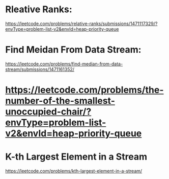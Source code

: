 # Rleative Ranks:
https://leetcode.com/problems/relative-ranks/submissions/1471117329/?envType=problem-list-v2&envId=heap-priority-queue

# Find Meidan From Data Stream:
https://leetcode.com/problems/find-median-from-data-stream/submissions/1471161352/

# https://leetcode.com/problems/the-number-of-the-smallest-unoccupied-chair/?envType=problem-list-v2&envId=heap-priority-queue

# K-th Largest Element in a Stream
https://leetcode.com/problems/kth-largest-element-in-a-stream/
